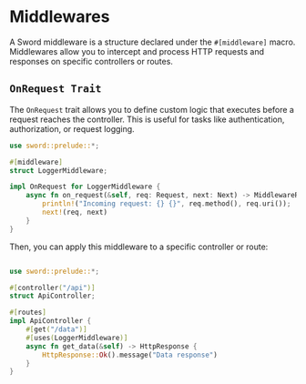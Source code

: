 # Middlewares

A Sword middleware is a structure declared under the `#[middleware]` macro. Middlewares allow you to intercept and process HTTP requests and responses on specific controllers or routes.

## `OnRequest Trait`

The `OnRequest` trait allows you to define custom logic that executes before a request reaches the controller. This is useful for tasks like authentication, authorization, or request logging.

```rust
use sword::prelude::*;

#[middleware]
struct LoggerMiddleware;

impl OnRequest for LoggerMiddleware {
    async fn on_request(&self, req: Request, next: Next) -> MiddlewareResult {
        println!("Incoming request: {} {}", req.method(), req.uri());
        next!(req, next)
    }
}
```

Then, you can apply this middleware to a specific controller or route:

```rust

use sword::prelude::*;

#[controller("/api")]
struct ApiController;

#[routes]
impl ApiController {
    #[get("/data")]
    #[uses(LoggerMiddleware)]
    async fn get_data(&self) -> HttpResponse {
        HttpResponse::Ok().message("Data response")
    }
}
```
